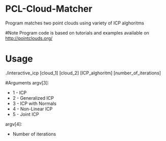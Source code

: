 # PCL-Cloud-Matcher
Program matches two point clouds using variety of ICP alghoritms

#Note
Program code is based on tutorials and examples available on http://pointclouds.org/

# Usage
./interactive_icp [cloud_1] [cloud_2] [ICP_alghoritm] [number_of_iterations]

#Arguments
argv[3]:
+ 1 - ICP
+ 2 - Generalized ICP
+ 3 - ICP with Normals
+ 4 - Non-Linear ICP
+ 5 - Joint ICP

argv[4]:
+ Number of iterations
